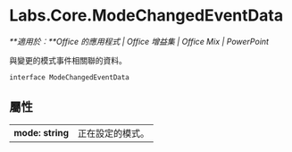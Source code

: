 
# <a name="labs.core.modechangedeventdata"></a>Labs.Core.ModeChangedEventData

 _**適用於︰**Office 的應用程式 | Office 增益集 | Office Mix | PowerPoint_

與變更的模式事件相關聯的資料。

```
interface ModeChangedEventData
```


## <a name="properties"></a>屬性


|||
|:-----|:-----|
|**mode: string**|正在設定的模式。|
